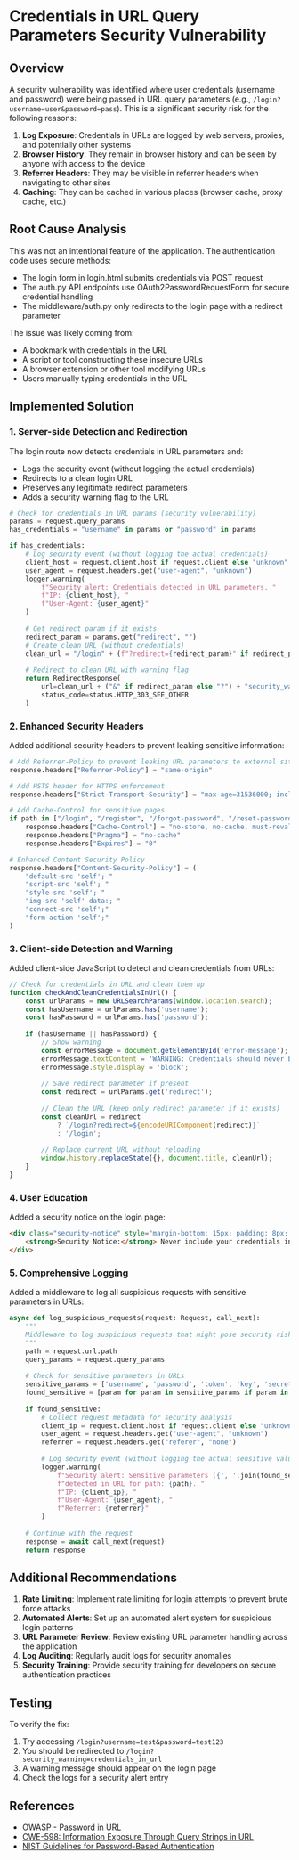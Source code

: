 # Credentials in URL Query Parameters Security Vulnerability

## Overview

A security vulnerability was identified where user credentials (username and password) were being passed in URL query parameters (e.g., `/login?username=user&password=pass`). This is a significant security risk for the following reasons:

1. **Log Exposure**: Credentials in URLs are logged by web servers, proxies, and potentially other systems
2. **Browser History**: They remain in browser history and can be seen by anyone with access to the device
3. **Referrer Headers**: They may be visible in referrer headers when navigating to other sites
4. **Caching**: They can be cached in various places (browser cache, proxy cache, etc.)

## Root Cause Analysis

This was not an intentional feature of the application. The authentication code uses secure methods:
- The login form in login.html submits credentials via POST request
- The auth.py API endpoints use OAuth2PasswordRequestForm for secure credential handling
- The middleware/auth.py only redirects to the login page with a redirect parameter

The issue was likely coming from:
- A bookmark with credentials in the URL
- A script or tool constructing these insecure URLs
- A browser extension or other tool modifying URLs
- Users manually typing credentials in the URL

## Implemented Solution

### 1. Server-side Detection and Redirection

The login route now detects credentials in URL parameters and:
- Logs the security event (without logging the actual credentials)
- Redirects to a clean login URL
- Preserves any legitimate redirect parameters
- Adds a security warning flag to the URL

```python
# Check for credentials in URL params (security vulnerability)
params = request.query_params
has_credentials = "username" in params or "password" in params

if has_credentials:
    # Log security event (without logging the actual credentials)
    client_host = request.client.host if request.client else "unknown"
    user_agent = request.headers.get("user-agent", "unknown")
    logger.warning(
        f"Security alert: Credentials detected in URL parameters. "
        f"IP: {client_host}, "
        f"User-Agent: {user_agent}"
    )
    
    # Get redirect param if it exists
    redirect_param = params.get("redirect", "")
    # Create clean URL (without credentials)
    clean_url = "/login" + (f"?redirect={redirect_param}" if redirect_param else "")
    
    # Redirect to clean URL with warning flag
    return RedirectResponse(
        url=clean_url + ("&" if redirect_param else "?") + "security_warning=credentials_in_url",
        status_code=status.HTTP_303_SEE_OTHER
    )
```

### 2. Enhanced Security Headers

Added additional security headers to prevent leaking sensitive information:

```python
# Add Referrer-Policy to prevent leaking URL parameters to external sites
response.headers["Referrer-Policy"] = "same-origin"

# Add HSTS header for HTTPS enforcement
response.headers["Strict-Transport-Security"] = "max-age=31536000; includeSubDomains"

# Add Cache-Control for sensitive pages
if path in ["/login", "/register", "/forgot-password", "/reset-password"]:
    response.headers["Cache-Control"] = "no-store, no-cache, must-revalidate, max-age=0"
    response.headers["Pragma"] = "no-cache"
    response.headers["Expires"] = "0"

# Enhanced Content Security Policy
response.headers["Content-Security-Policy"] = (
    "default-src 'self'; "
    "script-src 'self'; "
    "style-src 'self'; "
    "img-src 'self' data:; "
    "connect-src 'self';"
    "form-action 'self';"
)
```

### 3. Client-side Detection and Warning

Added client-side JavaScript to detect and clean credentials from URLs:

```javascript
// Check for credentials in URL and clean them up
function checkAndCleanCredentialsInUrl() {
    const urlParams = new URLSearchParams(window.location.search);
    const hasUsername = urlParams.has('username');
    const hasPassword = urlParams.has('password');
    
    if (hasUsername || hasPassword) {
        // Show warning
        const errorMessage = document.getElementById('error-message');
        errorMessage.textContent = 'WARNING: Credentials should never be included in URLs as this is a security risk. The URL has been cleaned.';
        errorMessage.style.display = 'block';
        
        // Save redirect parameter if present
        const redirect = urlParams.get('redirect');
        
        // Clean the URL (keep only redirect parameter if it exists)
        const cleanUrl = redirect 
            ? `/login?redirect=${encodeURIComponent(redirect)}` 
            : '/login';
        
        // Replace current URL without reloading
        window.history.replaceState({}, document.title, cleanUrl);
    }
}
```

### 4. User Education

Added a security notice on the login page:

```html
<div class="security-notice" style="margin-bottom: 15px; padding: 8px; background-color: #fff8e6; border-left: 4px solid #ffe066; font-size: 0.9em;">
    <strong>Security Notice:</strong> Never include your credentials in URLs or bookmarks. Always use this secure login form.
</div>
```

### 5. Comprehensive Logging

Added a middleware to log all suspicious requests with sensitive parameters in URLs:

```python
async def log_suspicious_requests(request: Request, call_next):
    """
    Middleware to log suspicious requests that might pose security risks
    """
    path = request.url.path
    query_params = request.query_params
    
    # Check for sensitive parameters in URLs
    sensitive_params = ['username', 'password', 'token', 'key', 'secret', 'api_key', 'auth']
    found_sensitive = [param for param in sensitive_params if param in query_params]
    
    if found_sensitive:
        # Collect request metadata for security analysis
        client_ip = request.client.host if request.client else "unknown"
        user_agent = request.headers.get("user-agent", "unknown")
        referrer = request.headers.get("referer", "none")
        
        # Log security event (without logging the actual sensitive values)
        logger.warning(
            f"Security alert: Sensitive parameters ({', '.join(found_sensitive)}) "
            f"detected in URL for path: {path}. "
            f"IP: {client_ip}, "
            f"User-Agent: {user_agent}, "
            f"Referrer: {referrer}"
        )
    
    # Continue with the request
    response = await call_next(request)
    return response
```

## Additional Recommendations

1. **Rate Limiting**: Implement rate limiting for login attempts to prevent brute force attacks
2. **Automated Alerts**: Set up an automated alert system for suspicious login patterns
3. **URL Parameter Review**: Review existing URL parameter handling across the application
4. **Log Auditing**: Regularly audit logs for security anomalies
5. **Security Training**: Provide security training for developers on secure authentication practices

## Testing

To verify the fix:
1. Try accessing `/login?username=test&password=test123`
2. You should be redirected to `/login?security_warning=credentials_in_url`
3. A warning message should appear on the login page
4. Check the logs for a security alert entry

## References

- [OWASP - Password in URL](https://owasp.org/www-community/vulnerabilities/Information_exposure_through_query_strings_in_url)
- [CWE-598: Information Exposure Through Query Strings in URL](https://cwe.mitre.org/data/definitions/598.html)
- [NIST Guidelines for Password-Based Authentication](https://pages.nist.gov/800-63-3/sp800-63b.html)